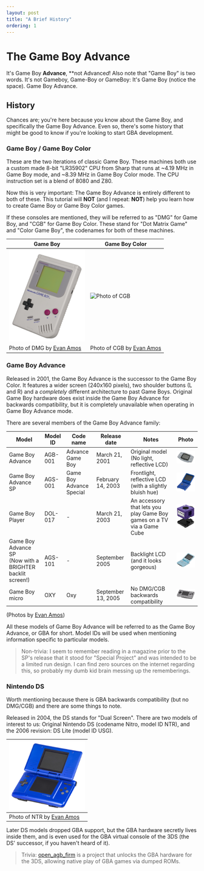 ```yaml
---
layout: post
title: "A Brief History"
ordering: 1
---
```


# The Game Boy Advance

It's Game Boy **Advance**, **not Advance*d*! Also note that "Game Boy" is two words. It's not Gameboy, Game-Boy or GameBoy: It's Game Boy (notice the space). Game Boy Advance.

## History

Chances are; you're here because you know about the Game Boy, and specifically the Game Boy Advance. Even so, there's some history that might be good to know if you're looking to start GBA development.

### Game Boy / Game Boy Color

These are the two iterations of classic Game Boy. These machines both use a custom made 8-bit "LR35902" CPU from Sharp that runs at \~4.19 MHz in Game Boy mode, and \~8.39 MHz in Game Boy Color mode. The CPU instruction set is a blend of 8080 and Z80.

Now this is very important: The Game Boy Advance is entirely different to both of these. This tutorial will **NOT** (and I repeat: **NOT**) help you learn how to create Game Boy or Game Boy Color games.

If these consoles are mentioned, they will be referred to as "DMG" for Game Boy, and "CGB" for Game Boy Color. These stand for "Dot Matrix Game" and "Color Game Boy", the codenames for both of these machines.

|Game Boy|Game Boy Color|
|---|---|
|<img src="assets/Game-Boy-FL.jpg" alt="Photo of DMG" width="200"/>|<img src="assets/Nintendo-Game-Boy-Color-FL.jpg" alt="Photo of CGB" width="200"/>|
|Photo of DMG by [Evan Amos](https://commons.wikimedia.org/wiki/User:Evan-Amos)|Photo of CGB by [Evan Amos](https://commons.wikimedia.org/wiki/User:Evan-Amos)|

### Game Boy Advance

Released in 2001, the Game Boy Advance is the successor to the Game Boy Color. It features a wider screen (240x160 pixels), two shoulder buttons (L and R) and a *completely* different architecture to past Game Boys. Original Game Boy hardware does exist inside the Game Boy Advance for backwards compatibility, but it is completely unavailable when operating in Game Boy Advance mode.

There are several members of the Game Boy Advance family:

|Model|Model ID|Code name|Release date|Notes|Photo|
|---|---|---|---|---|---|
|Game Boy Advance|AGB-001|Advance Game Boy|March 21, 2001|Original model (No light, reflective LCD)|<img src="assets/Nintendo-Game-Boy-Advance-Milky-Blue-FL.jpg" alt="Photo of AGB-001" width="200"/>|
|Game Boy Advance SP|AGS-001|Game Boy Advance Special|February 14, 2003|Frontlight, reflective LCD (with a slightly bluish hue)|<img src="assets/Game-Boy-Advance-SP-Mk1-Blue.jpg" alt="Photo of AGS-001" width="200"/>|
|Game Boy Player|DOL-017|-|March 21, 2003|An accessory that lets you play Game Boy games on a TV via a Game Cube|<img src="assets/GameCube-Game-Boy-Player.jpg" alt="Photo of DOL-017" width="200"/>|
|Game Boy Advance SP<br/>(Now with a BRIGHTER backlit screen!)|AGS-101|-|September 2005|Backlight LCD (and it looks gorgeous)|<img src="assets/Gameboy-Advance-SP-Mk2.jpg" alt="Photo of AGS-101" width="200"/>|
|Game Boy micro|OXY|Oxy|September 13, 2005|No DMG/CGB backwards compatibility|<img src="assets/Game-Boy-Micro.jpg" alt="Photo of OXY" width="200"/>|

(Photos by [Evan Amos](https://commons.wikimedia.org/wiki/User:Evan-Amos))

All these models of Game Boy Advance will be referred to as the Game Boy Advance, or GBA for short. Model IDs will be used when mentioning information specific to particular models.

> Non-trivia: I seem to remember reading in a magazine prior to the SP's release that it stood for "Special Project" and was intended to be a limited run design. I can find zero sources on the internet regarding this, so probably my dumb kid brain messing up the rememberings.

### Nintendo DS

Worth mentioning because there is GBA backwards compatibility (but no DMG/CGB) and there are some things to note.

Released in 2004, the DS stands for "Dual Screen". There are two models of interest to us: Original Nintendo DS (codename Nitro, model ID NTR), and the 2006 revision: DS Lite (model ID USG).

|<img src="assets/Nintendo-DS-Fat-Blue.jpg" alt="Photo of NTR" width="200"/>|
|---|
|Photo of NTR by [Evan Amos](https://commons.wikimedia.org/wiki/User:Evan-Amos)|

Later DS models dropped GBA support, but the GBA hardware secretly lives inside them, and is even used for the GBA virtual console of the 3DS (the DS' successor, if you haven't heard of it).

> Trivia: [open_agb_firm](https://github.com/profi200/open_agb_firm) is a project that unlocks the GBA hardware for the 3DS, allowing native play of GBA games via dumped ROMs.
